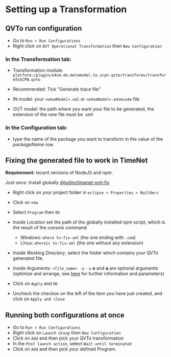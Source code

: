 # Setting up a Transformation

## QVTo run configuration
* Go to ```Run > Run Configurations ```
* Right click on ```QVT Operational Transformation``` then ```New Configuration```
### In the **Transformation** tab:
* Transformation module: ```platform:/plugin/e4sm.de.metamodel.to.scpn.qvto/transforms/transformToSCPN.qvto```

* Recommended: Tick "Generate trace file"

* IN model: your ```<e4smModel>.xml``` or ```<e4smModel>.e4smcode``` file
* OUT model: the path where you want your file to be generated, the extension of the new file must be .xml

### In the **Configuration** tab:
* type the name of the package you want to transform in the value of the *packageName* row.

## Fixing the generated file to work in TimeNet

**Requirement**: recent versions of NodeJS and npm.

*Just once*: Install globally [@tuiilm/timenet-xml-fix](https://www.npmjs.com/package/@tuiilm/timenet-xml-fix)

* Right click on your project folder in ```eclipse > Properties > Builders```
* Click on ```new```
* Select ```Program``` then ```OK```

* Inside *Location* set the path of the globally installed npm script, which is the result of the console command:
  * Windows: ```where tn-fix-xml``` (the one ending with ```.cmd```)
  * Linux: ```whereis tn-fix-xml``` (the one without any extension)

* Inside *Working Directory*, select the folder which contains your QVTo generated file.

* Inside *Arguments*:
```<file_name> -o -a``` **o** and **a** are optional arguments (optimize and arrange, see [here](https://www.npmjs.com/package/@tuiilm/timenet-xml-fix) for further information and parameters)

* Click on ```Apply``` and ```OK```

* Uncheck the checbox on the left of the item you have just created, and click on ```Apply and close```

## Running both configurations at once
* Go to ```Run > Run Configurations ```
* Right click on ```Launch Group``` then ```New Configuration```
* Click on ```Add``` and then pick your QVTo transformation
* In the ```Post launch action```, select ```Wait until terminated```
* Click on ```Add``` and then pick your defined Program.
